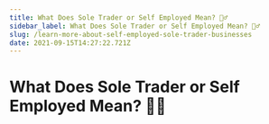```yaml
---
title: What Does Sole Trader or Self Employed Mean? 👷‍♂️
sidebar_label: What Does Sole Trader or Self Employed Mean? 👷‍♂️
slug: /learn-more-about-self-employed-sole-trader-businesses
date: 2021-09-15T14:27:22.721Z
---
```



# What Does Sole Trader or Self Employed Mean? 👷‍♂️

